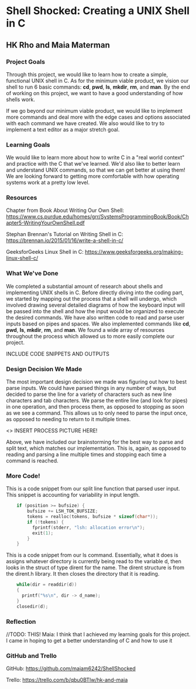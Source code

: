 
# Shell Shocked: Creating a UNIX Shell in C

## HK Rho and Maia Materman

### Project Goals

Through this project, we would like to learn how to create a simple, functional UNIX shell in C. As for the minimum viable product, we vision our shell to run 6 basic commands: **cd**, **pwd**, **ls**, **mkdir**, **rm**, and **man**. By the end of working on this project, we want to have a good understanding of how shells work. 

If we go beyond our minimum viable product, we would like to implement more commands and deal more with the edge cases and options associated with each command we have created. We also would like to try to implement a text editor as a major stretch goal.

### Learning Goals

We would like to learn more about how to write C in a "real world context" and practice with the C that we've learned. We'd also like to better learn and understand UNIX commands, so that we can get better at using them! We are looking forward to getting more comfortable with how operating systems work at a pretty low level. 

### Resources
Chapter from Book About Writing Our Own Shell:
https://www.cs.purdue.edu/homes/grr/SystemsProgrammingBook/Book/Chapter5-WritingYourOwnShell.pdf

Stephan Brennan's Tutorial on Writing Shell in C:
https://brennan.io/2015/01/16/write-a-shell-in-c/

GeeksforGeeks Linux Shell in C:
https://www.geeksforgeeks.org/making-linux-shell-c/

### What We've Done
We completed a substantial amount of research about shells and implementing UNIX shells in C. Before directly diving into the coding part, we started by mapping out the process that a shell will undergo, which involved drawing several detailed diagrams of how the keyboard input will be passed into the shell and how the input would be organized to execute the desired commands. We have also written code to read and parse user inputs based on pipes and spaces. We also implemented commands like **cd**, **pwd**, **ls**, **mkdir**, **rm**, and **man**. We found a wide array of resources throughout the process which allowed us to more easily complete our project. 

INCLUDE CODE SNIPPETS AND OUTPUTS

### Design Decision We Made
The most important design decision we made was figuring out how to best parse inputs. We could have parsed things in any number of ways, but decided to parse the line for a variety of characters such as new line characters and tab characters. We parse the entire line (and look for pipes) in one operation, and then process them, as opposed to stopping as soon as we see a command. This allows us to only need to parse the input once, as opposed to needing to return to it multiple times. 

<> INSERT PROCESS PICTURE HERE!

Above, we have included our brainstorming for the best way to parse and split text, which matches our implementation. This is, again, as opposed to reading and parsing a line multiple times and stopping each time a command is reached.

### More Code!

This is a code snippet from our split line function that parsed user input. This snippet is accounting for variability in input length. 
```C
    if (position >= bufsize) {
        bufsize += LSH_TOK_BUFSIZE;
        tokens = realloc(tokens, bufsize * sizeof(char*));
        if (!tokens) {
          fprintf(stderr, "lsh: allocation error\n");
          exit(1);
        }
    }
```

This is a code snippet from our ls command. Essentially, what it does is assigns whatever directory is currently being read to the variable d, then looks in the struct of type dirent for the name. The dirent structure is from the dirent.h library. It then closes the directory that it is reading. 

```C
    while(dir = readdir(d))
    {
      printf("%s\n", dir -> d_name);
    }
    closedir(d);

```

### Reflection

//TODO: THIS!
Maia: I think that I achieved my learning goals for this project. I came in hoping to get a better understanding of C and how to use it 

### GitHub and Trello
GitHub: https://github.com/maiam6242/ShellShocked

Trello: https://trello.com/b/qbu0BTlw/hk-and-maia 
